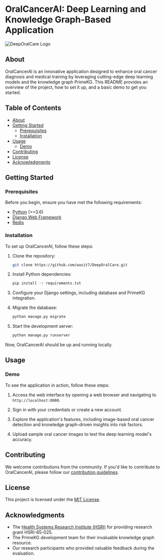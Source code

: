 # OralCancerAI: Deep Learning and Knowledge Graph-Based Application

![DeepOralCare Logo](logo.png)

## About

OralCancerAI is an innovative application designed to enhance oral cancer diagnosis and medical training by leveraging cutting-edge deep learning models and the knowledge graph PrimeKG. This README provides an overview of the project, how to set it up, and a basic demo to get you started.

## Table of Contents
- [About](#about)
- [Getting Started](#getting-started)
  - [Prerequisites](#prerequisites)
  - [Installation](#installation)
- [Usage](#usage)
  - [Demo](#demo)
- [Contributing](#contributing)
- [License](#license)
- [Acknowledgments](#acknowledgments)

## Getting Started

### Prerequisites

Before you begin, ensure you have met the following requirements:

- [Python](https://www.python.org/downloads/) (>=3.6)
- [Django Web Framework](https://www.djangoproject.com/download/)
- [Redis](https://redis.io/download)

### Installation

To set up OralCancerAI, follow these steps:

1. Clone the repository:

   ```bash
   git clone https://github.com/wasit7/DeepOralCare.git
   ```

2. Install Python dependencies:

   ```bash
   pip install -r requirements.txt
   ```

3. Configure your Django settings, including database and PrimeKG integration.

4. Migrate the database:

   ```bash
   python manage.py migrate
   ```

5. Start the development server:

   ```bash
   python manage.py runserver
   ```

Now, OralCancerAI should be up and running locally.

## Usage

### Demo

To see the application in action, follow these steps:

1. Access the web interface by opening a web browser and navigating to `http://localhost:8000`.

2. Sign in with your credentials or create a new account.

3. Explore the application's features, including image-based oral cancer detection and knowledge graph-driven insights into risk factors.

4. Upload sample oral cancer images to test the deep learning model's accuracy.

## Contributing

We welcome contributions from the community. If you'd like to contribute to OralCancerAI, please follow our [contribution guidelines](CONTRIBUTING.md).

## License

This project is licensed under the [MIT License](LICENSE).

## Acknowledgments

- The [Health Systems Research Institute (HSRI)](https://www.hsri.or.th/) for providing research grant HSRI-65-025.
- The PrimeKG development team for their invaluable knowledge graph resource.
- Our research participants who provided valuable feedback during the evaluation.
